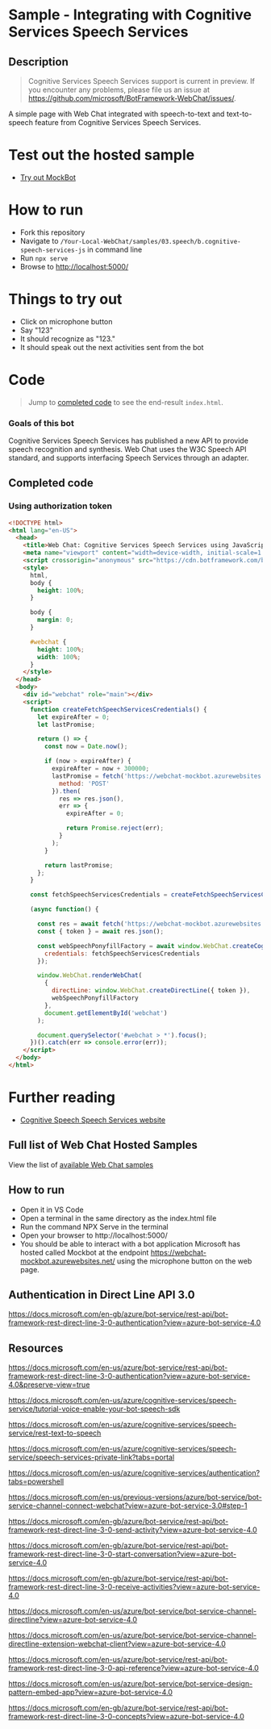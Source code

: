 # Sample - Integrating with Cognitive Services Speech Services

## Description

> Cognitive Services Speech Services support is current in preview. If you encounter any problems, please file us an issue at https://github.com/microsoft/BotFramework-WebChat/issues/.

A simple page with Web Chat integrated with speech-to-text and text-to-speech feature from Cognitive Services Speech Services.

# Test out the hosted sample

-  [Try out MockBot](https://microsoft.github.io/BotFramework-WebChat/03.speech/b.cognitive-speech-services-js)

# How to run

-  Fork this repository
-  Navigate to `/Your-Local-WebChat/samples/03.speech/b.cognitive-speech-services-js` in command line
-  Run `npx serve`
-  Browse to [http://localhost:5000/](http://localhost:5000/)

# Things to try out

-  Click on microphone button
-  Say "123"
-  It should recognize as "123."
-  It should speak out the next activities sent from the bot

# Code

> Jump to [completed code](#completed-code) to see the end-result `index.html`.

### Goals of this bot

Cognitive Services Speech Services has published a new API to provide speech recognition and synthesis. Web Chat uses the W3C Speech API standard, and supports interfacing Speech Services through an adapter.

## Completed code

### Using authorization token

<!-- prettier-ignore-start -->
```html
<!DOCTYPE html>
<html lang="en-US">
  <head>
    <title>Web Chat: Cognitive Services Speech Services using JavaScript</title>
    <meta name="viewport" content="width=device-width, initial-scale=1.0" />
    <script crossorigin="anonymous" src="https://cdn.botframework.com/botframework-webchat/latest/webchat.js"></script>
    <style>
      html,
      body {
        height: 100%;
      }

      body {
        margin: 0;
      }

      #webchat {
        height: 100%;
        width: 100%;
      }
    </style>
  </head>
  <body>
    <div id="webchat" role="main"></div>
    <script>
      function createFetchSpeechServicesCredentials() {
        let expireAfter = 0;
        let lastPromise;

        return () => {
          const now = Date.now();

          if (now > expireAfter) {
            expireAfter = now + 300000;
            lastPromise = fetch('https://webchat-mockbot.azurewebsites.net/speechservices/token', {
              method: 'POST'
            }).then(
              res => res.json(),
              err => {
                expireAfter = 0;

                return Promise.reject(err);
              }
            );
          }

          return lastPromise;
        };
      }

      const fetchSpeechServicesCredentials = createFetchSpeechServicesCredentials();

      (async function() {

        const res = await fetch('https://webchat-mockbot.azurewebsites.net/directline/token', { method: 'POST' });
        const { token } = await res.json();

        const webSpeechPonyfillFactory = await window.WebChat.createCognitiveServicesSpeechServicesPonyfillFactory({
          credentials: fetchSpeechServicesCredentials
        });

        window.WebChat.renderWebChat(
          {
            directLine: window.WebChat.createDirectLine({ token }),
            webSpeechPonyfillFactory
          },
          document.getElementById('webchat')
        );

        document.querySelector('#webchat > *').focus();
      })().catch(err => console.error(err));
    </script>
  </body>
</html>
```
<!-- prettier-ignore-end -->

# Further reading

-  [Cognitive Speech Speech Services website](https://azure.microsoft.com/en-us/services/cognitive-services/speech-services/)

## Full list of Web Chat Hosted Samples

View the list of [available Web Chat samples](https://github.com/microsoft/BotFramework-WebChat/tree/main/samples)

## How to run

* Open it in VS Code
* Open a terminal in the same directory as the index.html file
* Run the command NPX Serve in the terminal
* Open your browser to http://localhost:5000/
* You should be able to interact with a bot application Microsoft has hosted called Mockbot at the endpoint https://webchat-mockbot.azurewebsites.net/ using the microphone button on the web page.

## Authentication in Direct Line API 3.0

https://docs.microsoft.com/en-gb/azure/bot-service/rest-api/bot-framework-rest-direct-line-3-0-authentication?view=azure-bot-service-4.0

## Resources

https://docs.microsoft.com/en-us/azure/bot-service/rest-api/bot-framework-rest-direct-line-3-0-authentication?view=azure-bot-service-4.0&preserve-view=true

https://docs.microsoft.com/en-us/azure/cognitive-services/speech-service/tutorial-voice-enable-your-bot-speech-sdk

https://docs.microsoft.com/en-us/azure/cognitive-services/speech-service/rest-text-to-speech

https://docs.microsoft.com/en-us/azure/cognitive-services/speech-service/speech-services-private-link?tabs=portal

https://docs.microsoft.com/en-us/azure/cognitive-services/authentication?tabs=powershell

https://docs.microsoft.com/en-us/previous-versions/azure/bot-service/bot-service-channel-connect-webchat?view=azure-bot-service-3.0#step-1

https://docs.microsoft.com/en-gb/azure/bot-service/rest-api/bot-framework-rest-direct-line-3-0-send-activity?view=azure-bot-service-4.0

https://docs.microsoft.com/en-gb/azure/bot-service/rest-api/bot-framework-rest-direct-line-3-0-start-conversation?view=azure-bot-service-4.0

https://docs.microsoft.com/en-gb/azure/bot-service/rest-api/bot-framework-rest-direct-line-3-0-receive-activities?view=azure-bot-service-4.0

https://docs.microsoft.com/en-us/azure/bot-service/bot-service-channel-directline?view=azure-bot-service-4.0

https://docs.microsoft.com/en-us/azure/bot-service/bot-service-channel-directline-extension-webchat-client?view=azure-bot-service-4.0

https://docs.microsoft.com/en-us/azure/bot-service/rest-api/bot-framework-rest-direct-line-3-0-api-reference?view=azure-bot-service-4.0

https://docs.microsoft.com/en-us/azure/bot-service/bot-service-design-pattern-embed-app?view=azure-bot-service-4.0

https://docs.microsoft.com/en-gb/azure/bot-service/rest-api/bot-framework-rest-direct-line-3-0-concepts?view=azure-bot-service-4.0

